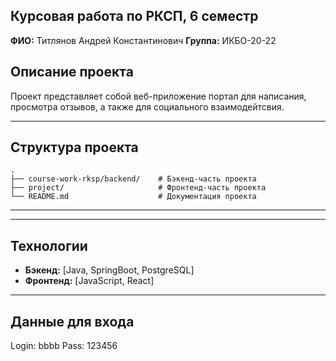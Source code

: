 
## Курсовая работа по РКСП, 6 семестр

**ФИО:** Титлянов Андрей Константинович
**Группа:** ИКБО-20-22


## Описание проекта
Проект представляет собой веб-приложение портал для написания, просмотра отзывов, а также для социального взаимодейтсвия.

---

## Структура проекта
```
.
├── course-work-rksp/backend/    # Бэкенд-часть проекта
├── project/                     # Фронтенд-часть проекта
└── README.md                    # Документация проекта
```

---




---

## Технологии
- **Бэкенд:** [Java, SpringBoot, PostgreSQL]
- **Фронтенд:** [JavaScript, React]

---

## Данные для входа
Login: bbbb
Pass: 123456 
 
